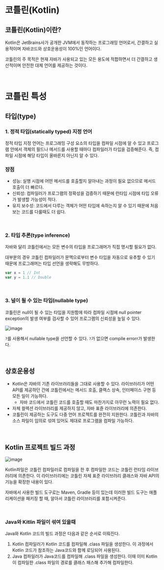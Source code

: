 # 코틀린(Kotlin)

## 코틀린(Kotlin)이란?

Kotlin은 JetBrains사가 공개한 JVM에서 동작하는 프로그래밍 언어로서, 간결하고 실용적이며 자바코드와 상호운용성이 100%인 언어이다.

코틀린의 주 목적은 현재 자바가 사용되고 있는 모든 용도에 적합하면서 더 간결하고 생산적이며 안전한 대체 언어를 제공하는 것이다.

</br >

# 코틀린 특성

## 타입(type)

### 1. 정적 타입(statically typed) 지정 언어

정적 타입 지정 언어는 프로그래밍 구성 요소의 타입을 컴파일 시점에 알 수 있고 프로그램 안에서 객체의 필드나 메서드를 사용할 때마다 컴파일러가 타입을 검증해준다. 즉, 컴파일 시점에 해당 타입이 올바른지 아닌지 알 수 있다.

### 장점

- 성능: 실행 시점에 어떤 메서드를 호출할지 알아내는 과정이 필요 없으므로 메서드 호출이 더 빠르다.
- 신뢰성: 컴파일러가 프로그램의 정확성을 검증하기 때문에 런타임 시점에 타입 오류가 발생할 가능성이 적다.
- 유지 보수성: 코드에서 다루는 객체가 어떤 타입에 속하는지 알 수 있기 때문에 처음보는 코드를 다룰때도 더 쉽다.

</br >

### 2. 타입 추론(type inference)

자바와 달리 코틀린에서는 모든 변수의 타입을 프로그래머가 직접 명시할 필요가 없다.

대부분의 경우 코틀린 컴파일러가 문맥으로부터 변수 타입을 자동으로 유추할 수 있기 때문에 프로그래머는 타입 선언을 생략해도 무방하다.

~~~kotlin
var x = 1 // Int
var y = 1.1 // Double
~~~

</br >

### 3. 널이 될 수 있는 타입(nullable type)

코틀린은 null이 될 수 있는 타입을 지원함에 따라 컴파일 시점에 null pointer exception의 발생 여부를 검사할 수 있어 프로그램의 신뢰성을 높일 수 있다.

![image](https://user-images.githubusercontent.com/43977617/124865439-a39eb180-dff5-11eb-96ae-e716c52f6a6f.png)

`?`를 사용해서 nullable type을 선언할 수 있다. `?`가 없으면 compile errorr가 발생한다.

</br >

## 상호운용성

- Kotlin은 자바의 기존 라이브러리들을 그대로 사용할 수 있다. 라이브러리가 어떤 API를 제공하던 간에 코틀린에서는 메서드 호출, 클랙스 상속, 인터페이스 구현 등 모든 일이 가능하다.
  - 자바 코드에서 코틀린 코드를 호출할 때도 마찬가지로 아무런 노력이 필요 없다.
- 자체 컬렉션 라이브러리를 제공하지 않고, 자바 표쥰 라이브러리에 의존한다.
- 코틀린이 제공하는 도구도 다중 언어 프로젝트를 완전히 지원한다. 코틀린과 자바의 소스 파일이 임의로 섞여 있어도 제대로 프로그램을 컴파일 가능하다.

</br >

## Kotlin 프로젝트 빌드 과정

![image](https://user-images.githubusercontent.com/43977617/124870138-30993900-dffd-11eb-868a-d3e15c02f198.png)

Kotlin파일은 코틀린 컴파일러로 컴파일을 한 후 컴파일한 코드는 코틀린 런타임 라이브러리에 의존한다. 이 라이브러리에는 코틀린 자체 표준 라이브러리 클래스와 자바 API의 기능을 확장한 내용이 있다.

자바에서 사용한 빌드 도구로는 Maven, Gradle 등이 있는데 이러한 빌드 도구는 애플리케이션을 패키징 할 때, 알아서 코틀린 라이브러리를 포함시켜준다.

</br >

### Java와 Kitlin 파일이 섞여 있을때

Java와 Kotlin 코드의 빌드 과정은 다음과 같은 순서로 이뤄진다.

1. Kotlin 컴파일러가 Kotlin 코드를 컴파일해 .class 파일을 생성한다. 이 과정에서 Kotlin 코드가 참조하는 Java코드와 함께 로딩되어 사용된다.
2. Java 컴파일러가 Java코드를 컴파일해 .class 파일을 생성한다. 이때 이미 Kotlin이 컴파일한 .class 파일의 경로를 클래스 패스해 추가해 컴파일한다.

